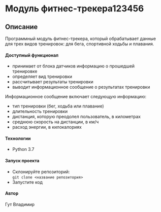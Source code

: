 # Модуль фитнес-трекера123456

## Описание

Программный модуль фитнес-трекера, который обрабатывает данные для трех видов тренировок: для бега, спортивной ходьбы и плавания.

#### Доступный функционал

- принимает от блока датчиков информацию о прошедшей тренировке
- определяет вид тренировки
- рассчитывает результаты тренировки
- выводит информационное сообщение о результатах тренировки

Информационное сообщение включает следующую информацию:
- тип тренировки (бег, ходьба или плавание)
- длительность тренировки
- дистанция, которую преодолел пользователь, в километрах
- среднюю скорость на дистанции, в км/ч
- расход энергии, в килокалориях

#### Технологии

- Python 3.7

#### Запуск проекта

- Склонируйте репозиторий:  
``` git clone <название репозитория> ``` 
- Запустите код

#### Автор

Гут Владимир
